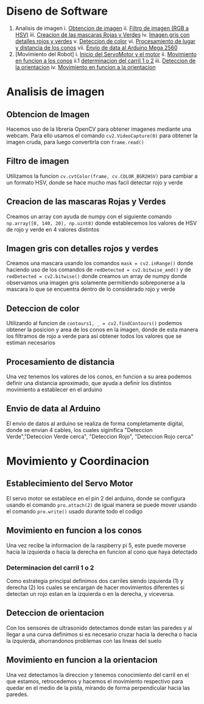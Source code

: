 # Diseno de Software

1. Analisis de imagen
    i.   [Obtencion de imagen](https://github.com/RoboticaLLR/redmachine2024/blob/main/Code.md#Obtencion-de-imagen)
    ii.  [Filtro de imagen (RGB a HSV)](https://github.com/RoboticaLLR/redmachine2024/blob/main/Code.md#Filtro-de-imagen)
    iii. [Creacion de las mascaras Rojas y Verdes](https://github.com/RoboticaLLR/redmachine2024/blob/main/Code.md#Creacion-de-las-mascaras-Rojas-y-Verdes)
    iv.  [Imagen gris con detalles rojos y verdes](https://github.com/RoboticaLLR/redmachine2024/blob/main/Code.md#Imagen-gris-con-detalles-rojos-y-verdes)
    v.   [Deteccion de color](https://github.com/RoboticaLLR/redmachine2024/blob/main/Code.md#Deteccion-de-color)
    vi.  [Procesamiento de lugar y distancia de los conos](https://github.com/RoboticaLLR/redmachine2024/blob/main/Code.md#Procesamiento-de-distancia)
    vii. [Envio de data al Arduino Mega 2560](https://github.com/RoboticaLLR/redmachine2024/blob/main/Code.md#Envio-de-data-al-Arduino)
2. [Movimiento del Robot]
    i.   [Inicio del ServoMotor y el motor](https://github.com/RoboticaLLR/redmachine2024/blob/main/Code.md#Establecimiento-del-Servo-Motor)
    ii.  [Movimiento en funcion a los conos](https://github.com/RoboticaLLR/redmachine2024/blob/main/Code.md#Movimiento-en-funcion-a-los-conos)
        ii.1 [determinacion del carril 1 o 2](https://github.com/RoboticaLLR/redmachine2024/blob/main/Code.md#Determinacion-del-carril-1-o-2)
    iii. [Deteccion de la orientacion](https://github.com/RoboticaLLR/redmachine2024/blob/main/Code.md#Deteccion)
    iv.  [Movimiento en funcion a la orientacion](https://github.com/RoboticaLLR/redmachine2024/blob/main/Code.md#Movimiento-en-funcion-a-la-orientacion)

# Analisis de imagen

## Obtencion de Imagen

Hacemos uso de la libreria OpenCV para obtener imagenes mediante una webcam. Para ello usamos el comando `cv2.VideoCapture(0)` para obtener la imagen cruda, para luego convertirla con `frame.read()`

## Filtro de imagen

Utilizamos la funcion `cv.cvtColor(frame, cv.COLOR_BGR2HSV)` para cambiar a un formato HSV, donde se hace mucho mas facil detectar rojo y verde

## Creacion de las mascaras Rojas y Verdes

Creamos un array con ayuda de numpy con el siguiente comando `np.array([0, 140, 20], np.uint8)` donde establecemos los valores de HSV de rojo y verde en 4 valores distintos

## Imagen gris con detalles rojos y verdes

Creamos una mascara usando los comandos `mask = cv2.inRange()` donde haciendo uso de los comandos de `redDetected = cv2.bitwise_and()` y de `redDetected = cv2.bitwise()` donde creamos un array de numpy donde observamos una imagen gris solamente permitiendo sobreponerse a la mascara lo que se encuentra dentro de lo considerado rojo y verde

## Deteccion de color

Utilizando al funcion de `contours1, _ = cv2.findContours()` podemos obtener la posicion y area de los conos en la imagen, donde de esta manera los filtramos de rojo a verde para asi obtener todos los valores que se estiman necesarios

## Procesamiento de distancia

Una vez tenemos los valores de los conos, en funcion a su area podemos definir una distancia aproximado, que ayuda a definir los distintos movimiento a establecer en el arduino

## Envio de data al Arduino

El envio de datos al arduino se realiza de forma completamente digital, donde se envian 4 cables, los cuales siginifica "Deteccion Verde","Deteccion Verde cerca", "Deteccion Rojo", "Deteccion Rojo cerca"

# Movimiento y Coordinacion

## Establecimiento del Servo Motor

El servo motor se establece en el pin 2 del arduino, donde se configura usando el comando `pro.attach(2)` de  igual manera se puede mover usando el comando `pro.write()` usado durante todo el codigo

##  Movimiento en funcion a los conos
Una vez recibe la informacion de la raspberry pi 5, este puede moverse hacia la izquierda o hacia la derecha en funcion al cono que haya detectado

### Determinacion del carril 1 o 2
Como estrategia principal definimos dos carriles siendo izquierda (1) y derecha (2) los cuales se encargan de hacer movimientos diferentes si detectan un rojo estan en la izquierda o en la derecha, y viceversa.

## Deteccion de orientacion
Con los sensores de ultrasonido detectamos donde estan las paredes y al llegar a una curva definimos si es necesario cruzar hacia la derecha o hacia la izquierda, ahorrandonos problemas con las lineas del suelo

## Movimiento en funcion a la orientacion

Una vez detectamos la direccion y tenemos conocimiento del carril en el que estamos, retrocedemos y hacemos el movimiento respectivo para quedar en el medio de la pista, mirando de forma perpendicular hacia las paredes.
